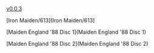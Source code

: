 [v0.0.3](https://github.com/littleflute/m36/edit/master/README.md)

[Iron Maiden/613](Iron Maiden/613]

[Maiden England '88 Disc 1](Maiden England '88 Disc 1)

[Maiden England '88 Disc 2](Maiden England '88 Disc 2)
